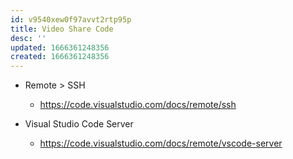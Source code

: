 ```yaml
---
id: v9540xew0f97avvt2rtp95p
title: Video Share Code
desc: ''
updated: 1666361248356
created: 1666361248356
---
```


* Remote > SSH
    - https://code.visualstudio.com/docs/remote/ssh

* Visual Studio Code Server
    - https://code.visualstudio.com/docs/remote/vscode-server